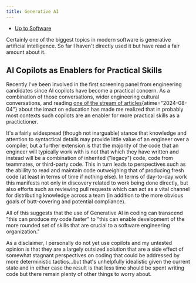 ```yaml
---
title: Generative AI
---
```


- [Up to Software](software)

Certainly one of the biggest topics in modern software is
generative artificial intelligence. So far I haven't directly
used it but have read a fair amount about it.

## AI Copilots as Enablers for Practical Skills

Recently I've been involved in the first screening
panel from engineering candidates since AI copilots have become
a practical concern. As a combination of those conversations,
wider engineering cultural conversations, and reading
[one of the stream of articles](https://ieeexplore.ieee.org/stamp/stamp.jsp?arnumber=10589683 "Professors Rethink How They Teach Coding"){atime="2024-08-04"}
about the imact on education has made me realized that in
probably most contexts such copilots are an enabler for
more practical skills as a practictioner.

It's a fairly widespread (though not inarguable) stance that
knowledge and attention to syntactical details may provide
little value of an engineer over a compiler, but a further
extension is that the majority of the code that an engineer will
typically work with is not that which they have written and
instead will be a combination of inherited ("legacy") code,
code from teammates, or third-party code. This in turn leads
to perspectives such as the ablility to read and maintain code
outweighing that of producing fresh code (at least in terms of
time if nothing else). In terms of day-to-day work this manifests
not only in discovery related to work being done directly, but
also efforts such as reviewing pull requests which can act as
a vital channel for distributing knowledge across a team
(in addition to the more obvious goals of butt-covering
and potential compliance).

All of this suggests that the use of Generative AI in coding
can transcend "this can produce my code faster" to 
"this can enable development of the more rounded set of skills
that are crucial to a software engineering organization."

As a disclaimer, I personally do not yet use copilots and my
untested opinion is that they are a largely outsized solution
that are a side effect of somewhat stagnant perspectives
on coding that could be addressed by more deterministic
tactics...but that's unhelpfully idealistic given the
current state and in either case the result is that
less time should be spent writing code but there remain
plenty of other things to worry about.
